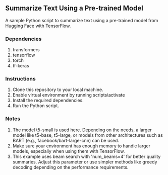 ## Summarize Text Using a Pre-trained Model
A sample Python script to summarize text using a pre-trained model from Hugging Face with TensorFlow.

### Dependencies
1. transformers
2. tensorflow
3. torch
4. tf-keras

### Instructions
1. Clone this repository to your local machine.
2. Enable virtual environment by running scripts\activate
3. Install the required dependencies.
4. Run the Python script.

### Notes
1. The model t5-small is used here. Depending on the needs, a larger model like t5-base, t5-large, or models from other architectures such as BART (e.g., facebook/bart-large-cnn) can be used.
2. Make sure your environment has enough memory to handle larger models, especially when using them with TensorFlow.
3. This example uses beam search with 'num_beams=4' for better quality summaries. Adjust this parameter or use simpler methods like greedy decoding depending on the performance requirements.